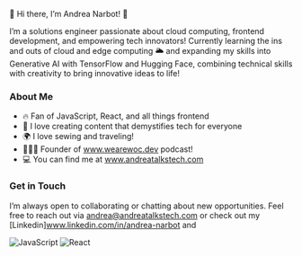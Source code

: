 👋 Hi there, I’m Andrea Narbot! 👋

I’m a solutions engineer passionate about cloud computing, frontend development, and empowering tech innovators! Currently learning the ins and outs of cloud and edge computing 🌥️ and expanding my skills into Generative AI with TensorFlow and Hugging Face, combining technical skills with creativity to bring innovative ideas to life!

### About Me
- 🔥 Fan of JavaScript, React, and all things frontend
- 🎥 I love creating content that demystifies tech for everyone
- 🌍 I love sewing and traveling!
- 👩🏾‍🦱 Founder of www.wearewoc.dev podcast!
- 💻 You can find me at www.andreatalkstech.com

### Get in Touch
I’m always open to collaborating or chatting about new opportunities. Feel free to reach out via andrea@andreatalkstech.com or check out my [Linkedin]www.linkedin.com/in/andrea-narbot and 


![JavaScript](https://img.shields.io/badge/JavaScript-F7DF1E?style=flat-square&logo=javascript&logoColor=black)
![React](https://img.shields.io/badge/React-61DAFB?style=flat-square&logo=react&logoColor=black)

